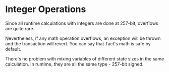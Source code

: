 # Integer Operations

Since all runtime calculations with integers are done at 257-bit, overflows are quite rare.

Nevertheless, if any math operation overflows, an exception will be thrown and the transaction will revert. You can say that Tact's math is safe by default.

There's no problem with mixing variables of different state sizes in the same calculation. In runtime, they are all the same type - 257-bit signed.
